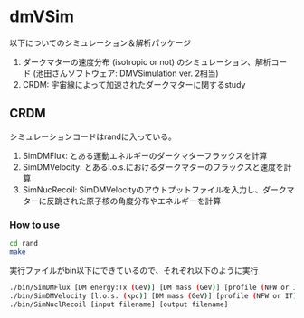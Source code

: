 # dmVSim

以下についてのシミュレーション＆解析パッケージ
1. ダークマターの速度分布 (isotropic or not)  のシミュレーション、解析コード (池田さんソフトウェア: DMVSimulation ver. 2相当)
2. CRDM: 宇宙線によって加速されたダークマターに関するstudy

## CRDM

シミュレーションコードはrandに入っている。
1. SimDMFlux: とある運動エネルギーのダークマターフラックスを計算
2. SimDMVelocity: とあるl.o.s.におけるダークマターのフラックスと速度を計算
3. SimNucRecoil: SimDMVelocityのアウトプットファイルを入力し、ダークマターに反跳された原子核の角度分布やエネルギーを計算

### How to use

```bash
cd rand
make
```

実行ファイルがbin以下にできているので、それぞれ以下のように実行
```bash
./bin/SimDMFlux [DM energy:Tx (GeV)] [DM mass (GeV)] [profile (NFW or IT)] [the number of events]
./bin/SimDMVelocity [l.o.s. (kpc)] [DM mass (GeV)] [profile (NFW or IT)] [The number of events] [output filename]
./bin/SimNuclRecoil [input filename] [output filename]
```
